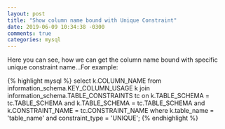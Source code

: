 ```yaml
---
layout: post
title: "Show column name bound with Unique Constraint"
date: 2019-06-09 10:34:38 -0300
comments: true
categories: mysql
---
```


Here you can see, how we can get the column name bound with specific unique constraint name...<!--more-->For example:

{% highlight mysql %}
select k.COLUMN_NAME
	from information_schema.KEY_COLUMN_USAGE k
	join information_schema.TABLE_CONSTRAINTS tc on k.TABLE_SCHEMA = tc.TABLE_SCHEMA 
	and k.TABLE_SCHEMA = tc.TABLE_SCHEMA
	and k.CONSTRAINT_NAME = tc.CONSTRAINT_NAME
	where k.table_name = 'table_name'
	and constraint_type = 'UNIQUE';
{% endhighlight %}
